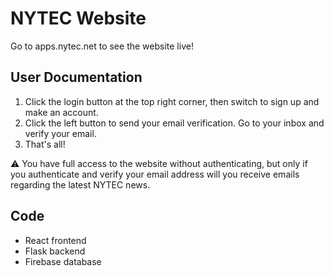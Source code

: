 # NYTEC Website

Go to apps.nytec.net to see the website live!

## User Documentation
1. Click the login button at the top right corner, then switch to sign up and make an account.
2. Click the left button to send your email verification. Go to your inbox and verify your email.
3. That's all!

 ⚠️ You have full access to the website without authenticating, but only if you authenticate and verify your email address will you receive emails regarding the latest NYTEC news.

## Code
- React frontend
- Flask backend
- Firebase database
